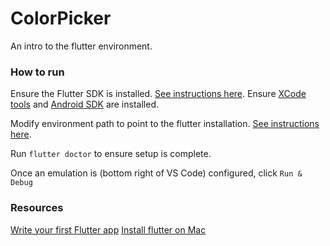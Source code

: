 # ColorPicker

An intro to the flutter environment.

### How to run

Ensure the Flutter SDK is installed. [See instructions here](https://flutter.dev/docs/get-started/install).
Ensure [XCode tools](https://apps.apple.com/us/app/xcode/id497799835) and [Android SDK](https://developer.android.com/studio) are installed. 

Modify environment path to point to the flutter installation. [See instructions here](https://flutter.dev/docs/get-started/install/macos#update-your-path).

Run `flutter doctor` to ensure setup is complete.

Once an emulation is (bottom right of VS Code) configured, click `Run & Debug`


### Resources 

[Write your first Flutter app](https://flutter.dev/docs/get-started/codelab)
[Install flutter on Mac](https://medium.com/@alexandrosbaramilis/setting-up-flutter-on-macos-catalina-d023df8845ae)
